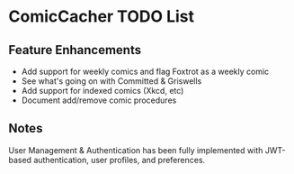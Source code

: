 # ComicCacher TODO List

## Feature Enhancements

* Add support for weekly comics and flag Foxtrot as a weekly comic
* See what's going on with Committed & Griswells
* Add support for indexed comics (Xkcd, etc)
* Document add/remove comic procedures

## Notes

User Management & Authentication has been fully implemented with JWT-based authentication, user profiles, and preferences.
